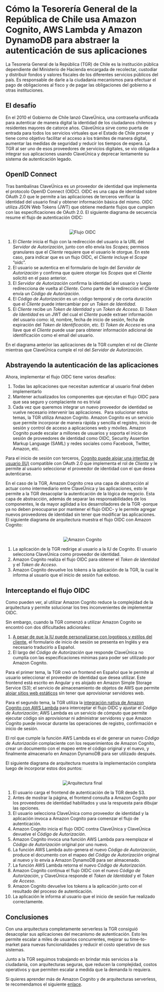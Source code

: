 # Cómo la Tesorería General de la República de Chile usa Amazon Cognito, AWS Lambda y Amazon DynamoDB para abstraer la autenticación de sus aplicaciones

La Tesorería General de la República (TGR) de Chile es la institución pública dependiente del Ministerio de Hacienda encargada de recolectar, custodiar y distribuir fondos y valores fiscales de los diferentes servicios públicos del país. Es responsable de darle a la ciudadania mecanismos para efectuar el pago de obligaciones al fisco y de pagar las obligaciones del gobierno a otras instituciones.

## El desafío

En el 2010 el Gobierno de Chile lanzó ClaveÚnica, una contraseña unificada para autenticar de manera digital la identidad de los ciudadanos chilenos y residentes mayores de catorce años. CláveÚnica sirve como puerta de entrada para todos los servicios virtuales que el Estado de Chile provee y tiene como objetivo facilitar el acceso a los trámites de manera digital,  aumentar las medidas de seguridad  y reducir los tiempos de espera. La TGR al ser uno de esos proveedores de servicios digitales, se vio obligada a integrar sus aplicaciones usando ClaveÚnica y deprecar lentamente su sistema de autenticación legado.

## OpenID Connect

Tras bambalinas ClaveÚnica es un proveedor de identidad que implementa el protocolo OpenID Connect (OIDC). OIDC es una capa de identidad sobre OAuth 2.0 que le permite a las aplicaciones de terceros verificar la identidad del usuario final y obtener información básica del mismo. OIDC utiliza JSON Web Tokens (JWT) que obtiene mediante flujos que cumplen con las especificaciones de OAuth 2.0. El siguiente diagrama de secuencia resume el flujo de autenticación OIDC:

<p align="center">
  <br/>
  <img src="https://raw.githubusercontent.com/jorsj/tgr/master/oidc.svg" alt="Flujo OIDC"/>
  <br/>
</p>

1. El *Cliente* inicia el flujo con la redirección del usuario a la URL del *Servidor de Autorización*, junto con ello envía los *Scopes*;  permisos granulares que el *Cliente* requiere que el usuario le otorgue. En este caso, para indicar que es un flujo OIDC, el *Cliente* incluye el *Scope* “oidc”.
2. El usuario se autentica en el formulario de login del *Servidor de Autorización* y confirma que quiere otorgar los *Scopes* que el *Cliente* solicitó en el paso anterior.
3. El *Servidor de Autorización* confirma la identidad del usuario y luego redirecciona de vuelta al *Cliente*. Como parte de la redirección el *Cliente* envía un *Código de Autorización*.
4. El *Código de Autorización* es un código temporal y de corta duración que el *Cliente* puede intercambiar por un *Token de Identidad*.
5. El *Cliente* recibe un *Token de Identidad* y un *Token de Acceso*. El *Token de Identidad* es un JWT del cual el *Cliente* puede extraer información del usuario como: id, nombre, fecha de inicio de sesión, fecha de expiración del *Token de Identificación*, etc. El *Token de Acceso* es una llave que el *Cliente* puede usar para obtener información adicional de identificación como el email del usuario.

En el diagrama anterior las aplicaciones de la TGR cumplen el rol de *Cliente* mientras que ClaveÚnica cumple el rol del *Servidor de Autorización*.

## Abstrayendo la autenticación de las aplicaciones

Ahora, implementar el flujo OIDC tiene varios desafíos:
1. Todas las aplicaciones que necesitan autenticar al usuario final deben implementarlo
2. Mantener actualizados los componentes que ejecutan el flujo OIDC para que sea seguro y complaciente no es trivial
3. Cada vez que queremos integrar un nuevo proveedor de identidad se vuelve necesario intervenir las aplicaciones.
​
Para solucionar estos temas, la TGR utiliza Amazon Cognito. Amazon Cognito es un servicio que permite incorporar de manera rápida y sencilla el registro, inicio de sesión y control de acceso a aplicaciones web y móviles. Amazon Cognito puede escalar a millones de usuarios y soporta el inicio de sesión de proveedores de identidad como OIDC, Security Assertion Markup Language (SAML) y redes sociales como Facebook, Twitter, Amazon, etc.

Para el inicio de sesión con terceros, [Cognito puede alojar una interfaz de usuario (IU)](https://docs.aws.amazon.com/cognito/latest/developerguide/cognito-user-pools-app-integration.html) compatible con OAuth 2.0 que implementa el rol de *Cliente* y le permite al usuario seleccionar el proveedor de identidad con el que desea autenticarse.

En el caso de la TGR,  Amazon Cognito crea una capa de abstracción al actuar como intermediario entre ClaveÚnica y las aplicaciones, esto le permite a la TGR desacoplar la autenticación de la lógica de negocio. Esta capa de abstracción, además de separar las responsabilidades de los componentes, le da mayor agilidad a los desarrolladores de la TGR -porque ya no deben preocuparse por mantener el flujo OIDC- y le permite agregar nuevos proveedores de identidad sin tener que modificar las aplicaciones. El siguiente diagrama de arquitectura muestra el flujo OIDC con Amazon Cognito:
<p align="center">
  <br/>
  <img src="https://raw.githubusercontent.com/jorsj/tgr/master/cognito.png" alt="Amazon Cognito"/>
  <br/>
</p>

1. La aplicación de la TGR redirige al usuario a la IU de Cognito. El usuario selecciona ClaveÚnica como proveedor de identidad.
2. Amazon Cognito realiza el flujo OIDC para obtener el *Token de Identidad* y el *Token de Acceso*.
3. Amazon Cognito devuelve los tokens a la aplicación de la TGR, la cual le informa al usuario que el inicio de sesión fue exitoso.

## Interceptando el flujo OIDC

Como pueden ver, al utilizar Amazon Cognito reduce la complejidad de la arquitectura y permite solucionar los tres inconvenientes de implementar OIDC.

Sin embargo, cuando la TGR comenzó a utilizar Amazon Cognito se encontró con dos dificultades adicionales:

1. [A pesar de que la IU puede personalizarse con logotipos y estilos del cliente](https://docs.aws.amazon.com/cognito/latest/developerguide/cognito-user-pools-app-ui-customization.html), el formulario de inicio de sesión se presenta en Inglés y era necesario traducirlo a Español.
2. El largo del *Código de Autorización* que responde ClaveÚnica no cumplía con las especificaciones mínimas para poder ser utilizado por Amazon Cognito.

Para el primer tema, la TGR creó un frontend en Español que le permite al usuario seleccionar el proveedor de identidad que desea utilizar. Este frontend está escrito en Angular y es alojado en Amazon Simple Storage Service (S3); el servicio de almacenamiento de objetos de AWS que permite [alojar sitios web estáticos](https://docs.aws.amazon.com/AmazonS3/latest/userguide/WebsiteHosting.html) sin tener que aprovisionar servidores web.

Para el segundo tema, la TGR utiliza la [integración nativa de Amazon Cognito con AWS Lambda](https://docs.aws.amazon.com/cognito/latest/developerguide/cognito-user-identity-pools-working-with-aws-lambda-triggers.html) para interceptar el flujo OIDC y ajustar el *Código de Autorización*; AWS Lambda es un servicio de cómputo que permite ejecutar código sin aprovisionar ni administrar servidores y que Amazon Cognito puede invocar durante las operaciones de registro, confirmación e inicio de sesión. 

El rol que cumple la función AWS Lambda es el de generar un nuevo *Código de Autorización* complaciente con los requerimientos de Amazon Cognito, crear un documento con el mapeo entre el código original y el nuevo, y finalmente almacenarlo en Amazon DynamoDB para ser utilizado después.

El siguiente diagrama de arquitectura muestra la implementación completa luego de incorporar estos dos puntos:

<p align="center">
  <br/>
  <img src="https://raw.githubusercontent.com/jorsj/tgr/master/final.png" alt="Arquitectura final"/>
  <br/>
</p>

1. El usuario carga el frontend de autenticación de la TGR desde S3.
2. Antes de mostrar la página, el frontend consulta a Amazon Cognito por los proveedores de identidad habilitados y usa la respuesta para dibujar las opciones.
3. El usuario selecciona ClaveÚnica como proveedor de identidad y la aplicación invoca a Amazon Cognito para comenzar el flujo de autenticación.
4. Amazon Cognito inicia el flujo OIDC contra ClaveÚnica y ClaveÚnica devuelve el *Código de Autorización*.
5. Amazon Cognito invoca una función AWS Lambda para reemplazar el *Código de Autorización* original por uno nuevo.
6. La función AWS Lambda auto-genera el nuevo *Código de Autorización*, produce el documento con el mapeo del *Código de Autorización* original al nuevo y lo envía a Amazon DynamoDB para ser almacenado.
7.  La función AWS Lambda retorna el nuevo *Código de Autorización*.
8.  Amazon Cognito continua el flujo OIDC con el nuevo *Código de Autorización*, y ClaveÚnica responde el *Token de Identidad* y el *Token de Acceso*.
9.  Amazon Cognito devuelve los tokens a la aplicación junto con el resultado del proceso de autenticación.
10. La aplicación le informa al usuario que el inicio de sesión fue realizado correctamente.

## Conclusiones

Con una arquitectura completamente serverless la TGR consiguió desacoplar sus aplicaciones del mecanismo de autenticación. Esto les permite escalar a miles de usuarios concurrentes, mejorar su time-to-market para nuevas funcionalidades y reducir el costo operativo de sus sistemas.

Junto a la TGR seguimos trabajando en brindar más servicios a la ciudadanía, con arquitecturas seguras, que reducen la complejidad, costos operativos y que permiten escalar a medida que la demanda lo requiera.

Si quieres aprender más de Amazon Cognito y de arquitecturas serverless, te recomendamos el siguiente [enlace](https://aws.amazon.com/getting-started/projects/build-serverless-web-app-lambda-apigateway-s3-dynamodb-cognito/module-2/).
